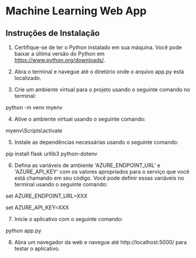 # Machine Learning Web App

## Instruções de Instalação

1. Certifique-se de ter o Python instalado em sua máquina. Você pode baixar a última versão do Python em https://www.python.org/downloads/.

2. Abra o terminal e navegue até o diretório onde o arquivo app.py está localizado.

3. Crie um ambiente virtual para o projeto usando o seguinte comando no terminal:

python -m venv myenv

4. Ative o ambiente virtual usando o seguinte comando:

myenv\Scripts\activate

5. Instale as dependências necessárias usando o seguinte comando:

pip install flask urllib3 python-dotenv

6. Defina as variáveis de ambiente 'AZURE_ENDPOINT_URL' e 'AZURE_API_KEY' com os valores apropriados para o serviço que você está chamando em seu código. Você pode definir essas variáveis no terminal usando o seguinte comando:

set AZURE_ENDPOINT_URL=XXX
  
set AZURE_API_KEY=XXX

7. Inicie o aplicativo com o seguinte comando:

python app.py

8. Abra um navegador da web e navegue até http://localhost:5000/ para testar o aplicativo.
